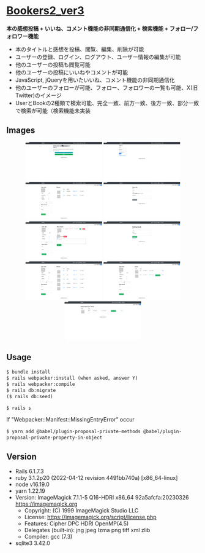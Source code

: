 # [Bookers2_ver3](https://github.com/ryhara/Bookers2_ver3)
**本の感想投稿 + いいね、コメント機能の非同期通信化 + 検索機能 + フォロー/フォロワー機能**

- 本のタイトルと感想を投稿、閲覧、編集、削除が可能
- ユーザーの登録、ログイン、ログアウト、ユーザー情報の編集が可能
- 他のユーザーの投稿も閲覧可能
- 他のユーザーの投稿にいいねやコメントが可能
- JavaScript, jQueryを用いたいいね、コメント機能の非同期通信化
- 他のユーザーのフォローが可能、フォロー、フォロワーの一覧も可能、X(旧Twitter)のイメージ
- UserとBookの2種類で検索可能、完全一致、前方一致、後方一致、部分一致で検索が可能（検索機能未実装

## Images
<p align="center">
  <img src="img/home.png" alt="img/home.png" width="200"/>
  <img src="img/login.png" alt="img/login.png" width="200"/>
  <img src="img/mypage.png" alt="img/mypage.png" width="200"/>
  <img src="img/user_edit.png" alt="img/user_edit.png" width="200"/>
  <img src="img/book_detail.png" alt="img/book_detail.png" width="200"/>
  <img src="img/book_edit.png" alt="img/book_edit.png" width="200"/>
  <img src="img/books.png" alt="img/books.png" width="200"/>
  <img src="img/users.png" alt="img/users.png" width="200"/>
  <img src="img/search.png" alt="img/search.png" width="200"/>
</p>


## Usage
```
$ bundle install
$ rails webpacker:install (when asked, answer Y)
$ rails webpacker:compile
$ rails db:migrate
($ rails db:seed)
```
```
$ rails s
```
If "Webpacker::Manifest::MissingEntryError" occur
```
$ yarn add @babel/plugin-proposal-private-methods @babel/plugin-proposal-private-property-in-object
```

## Version
- Rails 6.1.7.3
- ruby 3.1.2p20 (2022-04-12 revision 4491bb740a) [x86_64-linux]
- node v16.19.0
- yarn 1.22.19
- Version: ImageMagick 7.1.1-5 Q16-HDRI x86_64 92a5afcfa:20230326 https://imagemagick.org
  - Copyright: (C) 1999 ImageMagick Studio LLC
  - License: https://imagemagick.org/script/license.php
  - Features: Cipher DPC HDRI OpenMP(4.5)
  - Delegates (built-in): jng jpeg lzma png tiff xml zlib
  - Compiler: gcc (7.3)
- sqlite3 3.42.0

